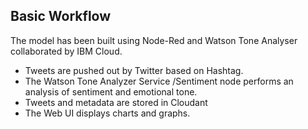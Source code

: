 ## Basic Workflow

The model has been built using Node-Red and Watson Tone Analyser collaborated by IBM Cloud. 

- Tweets are pushed out by Twitter based on Hashtag.
- The Watson Tone Analyzer Service /Sentiment node performs an analysis of sentiment and emotional tone.
- Tweets and metadata are stored in Cloudant
- The Web UI displays charts and graphs.

